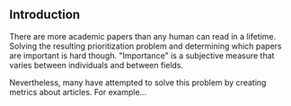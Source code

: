 ## Introduction

There are more academic papers than any human can read in a lifetime.
Solving the resulting prioritization problem and determining which papers are important is hard though.
"Importance" is a subjective measure that varies between individuals and between fields.

Nevertheless, many have attempted to solve this problem by creating metrics about articles.
For example...



